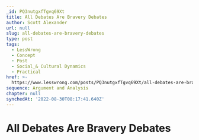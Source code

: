 ```yaml
---
_id: PQ3nutgxfTgvq69Xt
title: All Debates Are Bravery Debates
author: Scott Alexander
url: null
slug: all-debates-are-bravery-debates
type: post
tags:
  - LessWrong
  - Concept
  - Post
  - Social_& Cultural Dynamics
  - Practical
href: >-
  https://www.lesswrong.com/posts/PQ3nutgxfTgvq69Xt/all-debates-are-bravery-debates
sequence: Argument and Analysis
chapter: null
synchedAt: '2022-08-30T08:17:41.640Z'
---
```


# All Debates Are Bravery Debates
